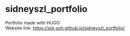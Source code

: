 # sidneyszl_portfolio
Portfolio made with HUGO
<br/>
Website link: https://sid-soh.github.io/sidneyszl_portfolio/

